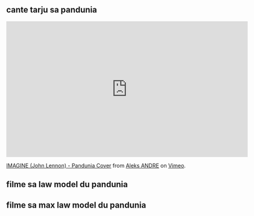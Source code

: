 
## cante tarju sa pandunia

<iframe src="https://player.vimeo.com/video/333487643" width="640" height="360" frameborder="0" allow="autoplay; fullscreen" allowfullscreen></iframe>
<p><a href="https://vimeo.com/333487643">IMAGINE (John Lennon) - Pandunia Cover</a> from <a href="https://vimeo.com/xanderleadaren">Aleks ANDRE</a> on <a href="https://vimeo.com">Vimeo</a>.</p>

## filme sa law model du pandunia

[](https://www.youtube.com/watch?v=TgO8AwX4OCU)

## filme sa max law model du pandunia

[](https://www.youtube.com/watch?v=yfkQrdyfLcQ)

